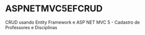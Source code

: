 # ASPNETMVC5EFCRUD
CRUD usando Entity Framework e ASP NET MVC 5 - Cadastro de Professores e Disciplinas
